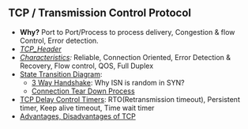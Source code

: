 ## TCP / Transmission Control Protocol
- **Why?** Port to Port/Process to process delivery, Congestion & flow Control, Error detection.
- *[TCP_Header](TCP_Header)*
- *[Characteristics](TCP_Characteristics):* Reliable, Connection Oriented, Error Detection & Recovery, Flow control, QOS, Full Duplex
- [State Transition Diagram](State_Transition_Diagram):
  - [3 Way Handshake](3_Way_Handshake): Why ISN is random in SYN?
  - [Connection Tear Down Process](Tear_Down_Process)
- [TCP Delay Control Timers](Delay_Control_Timers): RTO(Retransmission timeout), Persistent timer, Keep alive timeout, Time wait timer
- [Advantages, Disadvantages of TCP](Advantages_Disadv_of_TCP)


